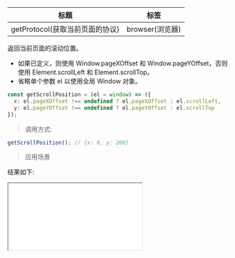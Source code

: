 | 标题                            | 标签            |
| ------------------------------- | --------------- |
| getProtocol(获取当前页面的协议) | browser(浏览器) |

返回当前页面的滚动位置。

- 如果已定义，则使用 Window.pageXOffset 和 Window.pageYOffset，否则使用 Element.scrollLeft 和 Element.scrollTop。
- 省略单个参数 el 以使用全局 Window 对象。

```js
const getScrollPosition = (el = window) => ({
  x: el.pageXOffset !== undefined ? el.pageXOffset : el.scrollLeft,
  y: el.pageYOffset !== undefined ? el.pageYOffset : el.scrollTop
});
```

> 调用方式:

```js
getScrollPosition(); // {x: 0, y: 200}
```

> 应用场景

<div class="code-editor" data-url="codes/javascript/html/getScrollPosition.html" data-language="html"></div>

结果如下:

<iframe src="codes/javascript/html/getScrollPosition.html"></iframe>
